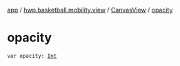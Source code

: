 [app](../../index.md) / [hwp.basketball.mobility.view](../index.md) / [CanvasView](index.md) / [opacity](.)

# opacity

`var opacity: `[`Int`](https://kotlinlang.org/api/latest/jvm/stdlib/kotlin/-int/index.html)
